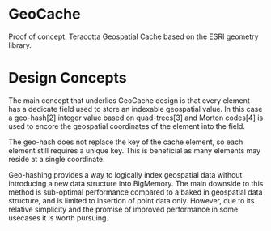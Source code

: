 GeoCache
========

Proof of concept: Teracotta Geospatial Cache based on the ESRI geometry library.

Design Concepts
===============

The main concept that underlies GeoCache design is that every element has a dedicate field used to store an indexable geospatial value. In this case a geo-hash[2] integer value based on quad-trees[3] and Morton codes[4] is used to encore the geospatial coordinates of the element into the field.

The geo-hash does not replace the key of the cache element, so each element still requires a unique key. This is beneficial as many elements may reside at a single coordinate.

Geo-hashing provides a way to logically index geospatial data without introducing a new data structure into BigMemory. The main downside to this method is sub-optimal performance compared to a baked in geospatial data structure, and is limited to insertion of point data only. However, due to its relative simplicity and the promise of improved performance in some usecases it is worth pursuing.
